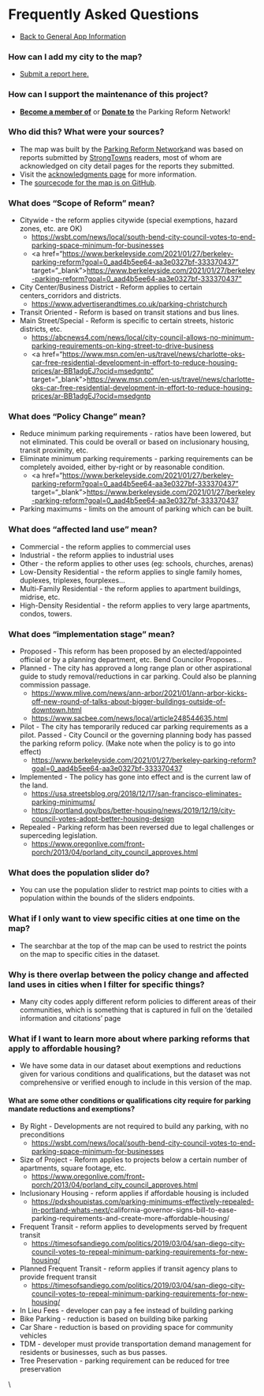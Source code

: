 # Frequently Asked Questions

- [Back to General App Information](info.html)

### How can I add my city to the map? 
* <a href="https://forms.gle/PaYXUP5J7YR1Zi6q6" target="_blank">Submit a report here.</a>

### How can I support the maintenance of this project? 
* **<a href="https://parkingreform.org/join" target="_blank">Become a member of</a>** or **<a href="https://parkingreform.org/donate" target="_blank">Donate to</a>** the Parking Reform Network!

### Who did this? What were your sources? 
* The map was built by the <a href="https://parkingreform.org" target="_blank">Parking Reform Network</a>and was based on reports submitted by <a href="https://strongtowns.org" target="_blank">StrongTowns</a> readers, most of whom are acknowledged on city detail pages for the reports they submitted.
* Visit the [acknowledgments page](acknowledgments.html) for more information.
* The <a href="https://github.com/bradbakermusic/parking_map">sourcecode for the map is on GitHub</a>.

### What does “Scope of Reform” mean?
* Citywide - the reform applies citywide (special exemptions, hazard zones, etc. are OK)
	* <a href=“https://wsbt.com/news/local/south-bend-city-council-votes-to-end-parking-space-minimum-for-businesses” target=“_blank”>https://wsbt.com/news/local/south-bend-city-council-votes-to-end-parking-space-minimum-for-businesses</a>
	* <a href=“https://www.berkeleyside.com/2021/01/27/berkeley-parking-reform?goal=0_aad4b5ee64-aa3e0327bf-333370437” target=“_blank”>https://www.berkeleyside.com/2021/01/27/berkeley-parking-reform?goal=0_aad4b5ee64-aa3e0327bf-333370437”</a>
* City Center/Business District - Reform applies to certain centers_corridors and districts.
	* <a href=“https://www.advertiserandtimes.co.uk/parking-christchurch” target=“_blank”>https://www.advertiserandtimes.co.uk/parking-christchurch</a>
* Transit Oriented - Reform is based on transit stations and bus lines.
* Main Street/Special - Reform is specific to certain streets, historic districts, etc.
	* <a href=“https://abcnews4.com/news/local/city-council-allows-no-minimum-parking-requirements-on-king-street-to-drive-business” target=“_blank”>https://abcnews4.com/news/local/city-council-allows-no-minimum-parking-requirements-on-king-street-to-drive-business</a> 
	* <a href=“https://www.msn.com/en-us/travel/news/charlotte-oks-car-free-residential-development-in-effort-to-reduce-housing-prices/ar-BB1adgEJ?ocid=msedgntp” target=“_blank”>https://www.msn.com/en-us/travel/news/charlotte-oks-car-free-residential-development-in-effort-to-reduce-housing-prices/ar-BB1adgEJ?ocid=msedgntp</a>

### What does “Policy Change” mean? 
* Reduce minimum parking requirements - ratios have been lowered, but not eliminated. This could be overall or based on inclusionary housing, transit proximity, etc.
* Eliminate minimum parking requirements - parking requirements can be completely avoided, either by-right or by reasonable condition.
	* <a href=“https://www.berkeleyside.com/2021/01/27/berkeley-parking-reform?goal=0_aad4b5ee64-aa3e0327bf-333370437” target=“_blank”>https://www.berkeleyside.com/2021/01/27/berkeley-parking-reform?goal=0_aad4b5ee64-aa3e0327bf-333370437</a>
* Parking maximums - limits on the amount of parking which can be built.

### What does “affected land use” mean?
* Commercial - the reform applies to commercial uses
* Industrial - the reform applies to industrial uses
* Other - the reform applies to other uses (eg: schools, churches, arenas)
* Low-Density Residential - the reform applies to single family homes, duplexes, triplexes, fourplexes...
* Multi-Family Residential - the reform applies to apartment buildings, midrise, etc.
* High-Density Residential - the reform applies to very large apartments, condos, towers.

### What does “implementation stage” mean?
* Proposed - This reform has been proposed by an elected/appointed official or by a planning department, etc.
 Bend Councilor Proposes...
* Planned - The city has approved a long range plan or other aspirational guide to study removal/reductions in car parking. Could also be planning commission passage. 
	 * <a href="https://www.mlive.com/news/ann-arbor/2021/01/ann-arbor-kicks-off-new-round-of-talks-about-bigger-buildings-outside-of-downtown.html" target=“_blank”>https://www.mlive.com/news/ann-arbor/2021/01/ann-arbor-kicks-off-new-round-of-talks-about-bigger-buildings-outside-of-downtown.html</a>
	 * <a href="https://www.sacbee.com/news/local/article248544635.html<" target=“_blank”>https://www.sacbee.com/news/local/article248544635.html</a>
* Pilot - The city has temporarily reduced car parking requirements as a pilot. 
Passed - City Council or the governing planning body has passed the parking reform policy. (Make note when the policy is to go into effect)
	* <a href="https://www.berkeleyside.com/2021/01/27/berkeley-parking-reform?goal=0_aad4b5ee64-aa3e0327bf-333370437" target=“_blank”>https://www.berkeleyside.com/2021/01/27/berkeley-parking-reform?goal=0_aad4b5ee64-aa3e0327bf-333370437</a>
* Implemented - The policy has gone into effect and is the current law of the land. 
	* <a href="https://usa.streetsblog.org/2018/12/17/san-francisco-eliminates-parking-minimums/" target=“_blank”>https://usa.streetsblog.org/2018/12/17/san-francisco-eliminates-parking-minimums/</a>
	* <a href="https://portland.gov/bps/better-housing/news/2019/12/19/city-council-votes-adopt-better-housing-design" target=“_blank”>https://portland.gov/bps/better-housing/news/2019/12/19/city-council-votes-adopt-better-housing-design</a>
* Repealed - Parking reform has been reversed due to legal challenges or superceding legislation.
	* <a href="https://www.oregonlive.com/front-porch/2013/04/porland_city_council_approves.html" target=“_blank”>https://www.oregonlive.com/front-porch/2013/04/porland_city_council_approves.html</a>

### What does the population slider do?
* You can use the population slider to restrict map points to cities with a population within the bounds of the sliders endpoints.

### What if I only want to view specific cities at one time on the map?
* The searchbar at the top of the map can be used to restrict the points on the map to specific cities in the dataset.

### Why is there overlap  between the policy change and affected land uses in cities when I filter for specific things?
* Many city codes apply different reform policies to different areas of their communities, which is something that is captured in full on the ‘detailed information and citations’ page

### What if I want to learn more about where parking reforms that apply to affordable housing? 
* We have some data in our dataset about exemptions and reductions given for various conditions and qualifications, but the dataset was not comprehensive or verified enough to include in this version of the map.

#### What are some other conditions or qualifications city require for parking mandate reductions and exemptions?
* By Right - Developments are not required to build any parking, with no preconditions
	* <a href="https://wsbt.com/news/local/south-bend-city-council-votes-to-end-parking-space-minimum-for-businesses" target=“_blank”>https://wsbt.com/news/local/south-bend-city-council-votes-to-end-parking-space-minimum-for-businesses</a>
* Size of Project - Reform applies to projects below a certain number of apartments, square footage, etc.
	* <a href="https://www.oregonlive.com/front-porch/2013/04/porland_city_council_approves.html" target=“_blank”>https://www.oregonlive.com/front-porch/2013/04/porland_city_council_approves.html</a>
* Inclusionary Housing - reform applies if affordable housing is included
	* <a href="https://pdxshoupistas.com/parking-minimums-effectively-repealed-in-portland-whats-next/" target=“_blank”>https://pdxshoupistas.com/parking-minimums-effectively-repealed-in-portland-whats-next/</a>california-governor-signs-bill-to-ease-parking-requirements-and-create-more-affordable-housing/</a>
* Frequent Transit - reform applies to developments served by frequent transit
	* <a href="https://timesofsandiego.com/politics/2019/03/04/san-diego-city-council-votes-to-repeal-minimum-parking-requirements-for-new-housing/" target=“_blank”>https://timesofsandiego.com/politics/2019/03/04/san-diego-city-council-votes-to-repeal-minimum-parking-requirements-for-new-housing/</a>
* Planned Frequent Transit - reform applies if transit agency plans to provide frequent transit
	* <a href="https://timesofsandiego.com/politics/2019/03/04/san-diego-city-council-votes-to-repeal-minimum-parking-requirements-for-new-housing/" target=“_blank”>https://timesofsandiego.com/politics/2019/03/04/san-diego-city-council-votes-to-repeal-minimum-parking-requirements-for-new-housing/</a>
* In Lieu Fees - developer can pay a fee instead of building parking
* Bike Parking - reduction is based on building bike parking
* Car Share - reduction is based on providing space for community vehicles
* TDM - developer must provide transportation demand management for residents or businesses, such as bus passes.
* Tree Preservation - parking requirement can be reduced for tree preservation
























\